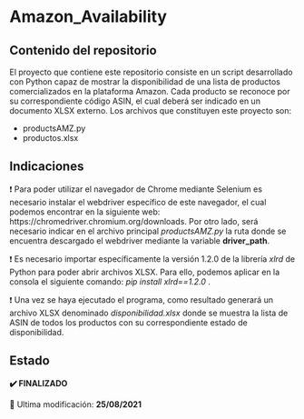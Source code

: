 <h1>Amazon_Availability</h1>
<h2>Contenido del repositorio</h2>
<p>El proyecto que contiene este repositorio consiste en un script desarrollado con Python capaz de mostrar la disponibilidad de una lista de productos comercializados en la plataforma Amazon. Cada producto se reconoce por su correspondiente código ASIN, el cual deberá ser indicado en un documento XLSX externo. Los archivos que constituyen este proyecto son:</p>
<ul>
<li>productsAMZ.py</li>
<li>productos.xlsx</li>
</ul>
<h2>Indicaciones</h2>
<p>❗ Para poder utilizar el navegador de Chrome mediante Selenium es necesario instalar el webdriver específico de este navegador, el cual podemos encontrar en la siguiente web: https://chromedriver.chromium.org/downloads. Por otro lado, será necesario indicar en el archivo principal <i>productsAMZ.py</i> la ruta donde se encuentra descargado el webdriver mediante la variable <strong>driver_path</strong>.</p>
<p>❗ Es necesario importar específicamente la versión 1.2.0 de la librería <i>xlrd</i> de Python para poder abrir archivos XLSX. Para ello, podemos aplicar en la consola el siguiente comando: <i>pip install xlrd==1.2.0</i> .</p>
<p>❗ Una vez se haya ejecutado el programa, como resultado generará un archivo XLSX denominado <i>disponibilidad.xlsx</i> donde se muestra la lista de ASIN de todos los productos con su correspondiente estado de disponibilidad.</p>
<h2>Estado</h2>
<p><strong>✔️ FINALIZADO</strong></p>
<p>📅 Ultima modificación: <strong>25/08/2021</strong></p>
